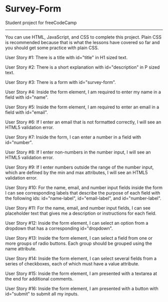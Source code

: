 # Survey-Form
Student project for freeCodeCamp
____________________
You can use HTML, JavaScript, and CSS to complete this project. Plain CSS is recommended because that is what the lessons have covered so far and you should get some practice with plain CSS.

User Story #1: 
There is a title with id="title" in H1 sized text.

User Story #2: 
There is a short explanation with id="description" in P sized text.

User Story #3: 
There is a form with id="survey-form".

User Story #4: 
Inside the form element, I am required to enter my name in a field with id="name".

User Story #5: 
Inside the form element, I am required to enter an email in a field with id="email".

User Story #6: 
If I enter an email that is not formatted correctly, I will see an HTML5 validation error.

User Story #7: 
Inside the form, I can enter a number in a field with id="number".

User Story #8: 
If I enter non-numbers in the number input, I will see an HTML5 validation error.

User Story #9: 
If I enter numbers outside the range of the number input, which are defined by the min and max attributes, I will see an HTML5 validation error.

User Story #10: 
For the name, email, and number input fields inside the form I can see corresponding labels that describe the purpose of each field with the following ids: id="name-label", id="email-label", and id="number-label".

User Story #11: 
For the name, email, and number input fields, I can see placeholder text that gives me a description or instructions for each field.

User Story #12: 
Inside the form element, I can select an option from a dropdown that has a corresponding id="dropdown".

User Story #13: 
Inside the form element, I can select a field from one or more groups of radio buttons. Each group should be grouped using the name attribute.

User Story #14: 
Inside the form element, I can select several fields from a series of checkboxes, each of which must have a value attribute.

User Story #15: 
Inside the form element, I am presented with a textarea at the end for additional comments.

User Story #16: 
Inside the form element, I am presented with a button with id="submit" to submit all my inputs.
